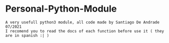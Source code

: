 # Personal-Python-Module

    A very usefull python3 module, all code made by Santiago De Andrade 07/2021 
    I recomend you to read the docs of each function before use it ( they are in spanish :| )
